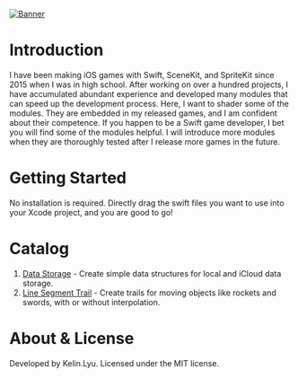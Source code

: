 [![Banner](https://github.com/KelinLyu/KModules/blob/main/GitHub%20Images/Banner.png)](#)
# Introduction
I have been making iOS games with Swift, SceneKit, and SpriteKit since 2015 when I was in high school. After working on over a hundred projects, I have accumulated abundant experience and developed many modules that can speed up the development process. Here, I want to shader some of the modules. They are embedded in my released games, and I am confident about their competence. If you happen to be a Swift game developer, I bet you will find some of the modules helpful. I will introduce more modules when they are thoroughly tested after I release more games in the future.
# Getting Started
No installation is required. Directly drag the swift files you want to use into your Xcode project, and you are good to go!
# Catalog
1. [Data Storage](https://github.com/KelinLyu/KModules/tree/main/Data%20Storage) - Create simple data structures for local and iCloud data storage.
2. [Line Segment Trail](https://github.com/KelinLyu/KModules/tree/main/Line%20Segment%20Trail) - Create trails for moving objects like rockets and swords, with or without interpolation.
# About & License
Developed by Kelin.Lyu. Licensed under the MIT license.
